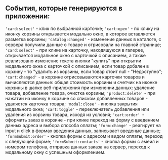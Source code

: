 ## События, которые генерируются в приложении:

`'card:select'` - клик по выбранной карточке;
`'cart:open'` - по клику на иконку корзины открывается модально окно, в которое вставляется разметка корзины;
`'catalog:changed'` - изменение данных в каталоге, с сервера получили данные о товаре и отрисовали на главной странице;
`'card:select'` - при клике на карточку, находящуюся в галерее, открывается модальное окно с карточкой с описанием, а также реализовано изменение текста кнопки "купить" при открытии модального окна с карточкой с описанием, если товар добален в корзину - то "удалить из корзины, если товар стоит null  - "Недоступно";
`'cart:changed'` - в корзине отрисовываются карточки товаров и вычисляются данные: общая стоимость корзины и счетчик на иконке корзины в шапке веб-приложения при изменении данных: удаление товара, добавление товара, очистка корзины;
`'product:delete'` - при нажатии на иконку в корзине со списком добавленных товаров - удаляется карточка товара;
`'modal:close'` - кнопка закрытия модального окна;
`'cart:toggle'` - переключатель добавления или удаления из корзины товара, исходя из условия;
`'cart:order' `- оформить заказ в корзине - при клике переход на форму с введением данных адреса и выбора способа оплаты;
`'form:change'` - реагирует на input и click в формах введения данных, записывает введеные данные;
`'formSubmit:order'` - кнопка формы с адресом и видом оплаты, переход к следующей форме;
`'formSubmit:contacts'` - кнопка формы с эмеил и номером телефона, отправка данных заказа на сервер, переход к модальному окну с успешным оформлением.
